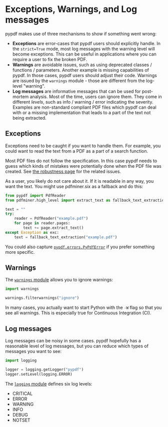 # Exceptions, Warnings, and Log messages

pypdf makes use of three mechanisms to show if something went wrong:

* **Exceptions** are error-cases that pypdf users should explicitly handle.
  In the `strict=True` mode, most log messages with the warning level will
  become exceptions. This can be useful in applications where you can require
  a user to fix the broken PDF.
* **Warnings** are avoidable issues, such as using deprecated classes /
  functions / parameters. Another example is missing capabilities of pypdf.
  In those cases, pypdf users should adjust their code. Warnings
  are issued by the `warnings` module - those are different from the log-level
  "warning".
* **Log messages** are informative messages that can be used for post-mortem
  analysis. Most of the time, users can ignore them. They come in different
  *levels*, such as info / warning / error indicating the severity.
  Examples are non-standard compliant PDF files which pypdf can deal with or
  a missing implementation that leads to a part of the text not being extracted.


## Exceptions

Exceptions need to be caught if you want to handle them. For example, you could
want to read the text from a PDF as a part of a search function.

Most PDF files do not follow the specification. In this case pypdf needs to
guess which kinds of mistakes were potentially done when the PDF file was created.
See [the robustness page](robustness.md) for the related issues.

As a user, you likely do not care about it. If it is readable in any way, you
want the text. You might use pdfminer.six as a fallback and do this:

```python
from pypdf import PdfReader
from pdfminer.high_level import extract_text as fallback_text_extraction

text = ""
try:
    reader = PdfReader("example.pdf")
    for page in reader.pages:
        text += page.extract_text()
except Exception as exc:
    text = fallback_text_extraction("example.pdf")
```

You could also capture [`pypdf.errors.PyPdfError`](https://github.com/py-pdf/pypdf/blob/main/pypdf/errors.py)
if you prefer something more specific.

## Warnings

The [`warnings` module](https://docs.python.org/3/library/warnings.html) allows
you to ignore warnings:

```python
import warnings

warnings.filterwarnings("ignore")
```

In many cases, you actually want to start Python with the `-W` flag so that you
see all warnings. This is especially true for Continuous Integration (CI).

## Log messages

Log messages can be noisy in some cases. pypdf hopefully has a reasonable
level of log messages, but you can reduce which types of messages you want to
see:

```python
import logging

logger = logging.getLogger("pypdf")
logger.setLevel(logging.ERROR)
```

The [`logging` module](https://docs.python.org/3/library/logging.html#logging-levels)
defines six log levels:

* CRITICAL
* ERROR
* WARNING
* INFO
* DEBUG
* NOTSET
